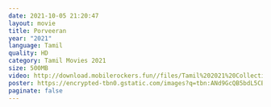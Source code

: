 ```yaml
---
date: 2021-10-05 21:20:47
layout: movie
title: Porveeran
year: "2021"
language: Tamil
quality: HD
category: Tamil Movies 2021
size: 500MB
video: http://download.mobilerockers.fun//files/Tamil%202021%20Collection/Porveeran%20(2021)/Porveeran%20(2021)%20Full%20Movies/Porveeran%20(2021)%20HDRip/Porveeran%20(2021)%20HDRip%20Single%20Part.mp4
poster: https://encrypted-tbn0.gstatic.com/images?q=tbn:ANd9GcQB5bdL5CBos4VaDKEn-zdF1ourp94NvKsEjw&usqp=CAU
paginate: false
---
```

